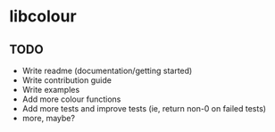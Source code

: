 # libcolour

## TODO
 - Write readme (documentation/getting started)
 - Write contribution guide
 - Write examples
 - Add more colour functions
 - Add more tests and improve tests (ie, return non-0 on failed tests)
 - more, maybe?
